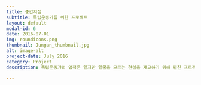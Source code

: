 ```yaml
---
title: 중간지점
subtitle: 독립운동가를 위한 프로젝트
layout: default
modal-id: 6
date: 2016-07-01
img: roundicons.png
thumbnail: Jungan_thumbnail.jpg
alt: image-alt
project-date: July 2016
category: Project
description: 독립운동가의 업적은 알지만 얼굴을 모르는 현실을 재고하기 위해 펼친 프로젝트. 독립운동가를 선거포스터에 담았습니다. <a href="https://brunch.co.kr/@aimho/20">중간지점 브런치</a>

---
```

